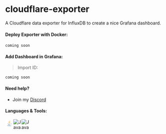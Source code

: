 # cloudflare-exporter
A Cloudflare data exporter for InfluxDB to create a nice Grafana dashboard.


#### Deploy Exporter with Docker:

```
coming soon
```

#### Add Dashboard in Grafana:
> Import ID:
```
coming soon
```

#### Need help?
- Join my [Discord](https://discord.gg/q9JJGjRXvV)

#### Languages & Tools:
[<img align="left" alt="Java" width="26px" src="https://github.com/edent/SuperTinyIcons/blob/master/images/svg/java.svg" />][wikipediajava]
[<img align="left" alt="Java" width="26px" src="https://cdn.discordapp.com/attachments/1013433809221455902/1013469877740257330/cloudflare.png" />][cloudflareapi]
[<img align="left" alt="Java" width="26px" src="https://upload.wikimedia.org/wikipedia/commons/thumb/f/f4/IntelliJ_IDEA_Edu_Icon.svg/2048px-IntelliJ_IDEA_Edu_Icon.svg.png" />][wikipediaintellij]

[wikipediajava]: https://en.wikipedia.org/wiki/Java_(programming_language)
[cloudflareapi]: https://api.cloudflare.com
[wikipediaintellij]: https://en.wikipedia.org/wiki/IntelliJ_IDEA
